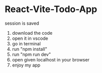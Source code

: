 # React-Vite-Todo-App
session is saved

1. download the code
2. open it in vscode
3. go in terminal
4. run "npm install"
5. run "npm run dev"
6. open given localhost in your browser
7. enjoy my app
